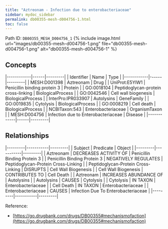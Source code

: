 ```yaml
---
title: "Aztreonam - Infection due to enterobacteriaceae"
sidebar: mydoc_sidebar
permalink: db00355-mesh-d004756-1.html
toc: false 
---
```



Path ID: `DB00355_MESH_D004756_1`
{% include image.html url="images/db00355-mesh-d004756-1.png" file="db00355-mesh-d004756-1.png" alt="db00355-mesh-d004756-1" %}

## Concepts

|------------|------|---------|
| Identifier | Name | Type    |
|------------|------|---------|
| MESH:D001398 | Aztreonam | Drug |
| UniProt:E5YIW1 | Penicillin binding protein 3 | Protein |
| GO:0018104 | Peptidoglycan-protein cross-linking | BiologicalProcess |
| GO:0042546 | Cell wall biogenesis | BiologicalProcess |
| InterPro:IPR033907 | Autolysins | GeneFamily |
| GO:0019835 | Cytolysis | BiologicalProcess |
| GO:0008219 | Cell death | BiologicalProcess |
| NCBITaxon:543 | Enterobacteriaceae | OrganismTaxon |
| MESH:D004756 | Infection due to Enterobacteriaceae | Disease |
|------------|------|---------|

## Relationships

|---------|-----------|---------|
| Subject | Predicate | Object  |
|---------|-----------|---------|
| Aztreonam | DECREASES ACTIVITY OF | Penicillin Binding Protein 3 |
| Penicillin Binding Protein 3 | NEGATIVELY REGULATES | Peptidoglycan-Protein Cross-Linking |
| Peptidoglycan-Protein Cross-Linking | DISRUPTS | Cell Wall Biogenesis |
| Cell Wall Biogenesis | CONTRIBUTES TO | Cell Death |
| Aztreonam | INCREASES ABUNDANCE OF | Autolysins |
| Autolysins | CAUSES | Cytolysis |
| Cytolysis | IN TAXON | Enterobacteriaceae |
| Cell Death | IN TAXON | Enterobacteriaceae |
| Enterobacteriaceae | CAUSES | Infection Due To Enterobacteriaceae |
|---------|-----------|---------|

Reference: 
  - [https://go.drugbank.com/drugs/DB00355#mechanismofaction](https://go.drugbank.com/drugs/DB00355#mechanismofaction)
